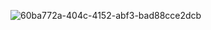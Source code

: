 ![60ba772a-404c-4152-abf3-bad88cce2dcb](https://github.com/user-attachments/assets/5f09b5ff-135b-4766-ada4-0512f00dc6da)
